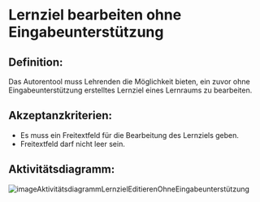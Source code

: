 # Lernziel bearbeiten ohne Eingabeunterstützung

## Definition:

Das Autorentool muss Lehrenden die Möglichkeit bieten, ein zuvor ohne Eingabeunterstützung erstelltes Lernziel eines
Lernraums zu bearbeiten.

## Akzeptanzkriterien:

- Es muss ein Freitextfeld für die Bearbeitung des Lernziels geben.
- Freitextfeld darf nicht leer sein.

## Aktivitätsdiagramm:

![imageAktivitätsdiagrammLernzielEditierenOhneEingabeunterstützung](imageAktivitätsdiagrammLernzielEditierenOhneEingabeunterstützung.png)

